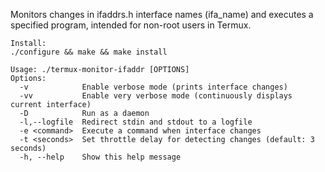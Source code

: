 Monitors changes in ifaddrs.h interface names (ifa_name) and executes a specified program, intended for non-root users in Termux.

```
Install: 
./configure && make && make install
```

```
Usage: ./termux-monitor-ifaddr [OPTIONS]
Options:
  -v            Enable verbose mode (prints interface changes)
  -vv           Enable very verbose mode (continuously displays current interface)
  -D            Run as a daemon
  -l,--logfile  Redirect stdin and stdout to a logfile
  -e <command>  Execute a command when interface changes
  -t <seconds>  Set throttle delay for detecting changes (default: 3 seconds)
  -h, --help    Show this help message
```
